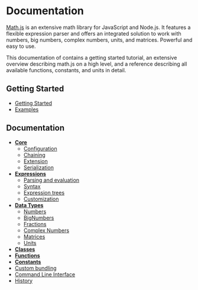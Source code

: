 # Documentation

[Math.js](http://mathjs.org) is an extensive math library for JavaScript and Node.js.
It features a flexible expression parser and offers an integrated solution
to work with numbers, big numbers, complex numbers, units, and matrices.
Powerful and easy to use.

This documentation of contains a getting started tutorial,
an extensive overview describing math.js on a high level, and a reference 
describing all available functions, constants, and units in detail.

## Getting Started

- [Getting Started](getting_started.md)
- [Examples](http://mathjs.org/examples/index.html)

## Documentation

- **[Core](core.md)**
  - [Configuration](configuration.md)
  - [Chaining](chaining.md)
  - [Extension](extension.md)
  - [Serialization](serialization.md)
- **[Expressions](expressions/index.md)**
  - [Parsing and evaluation](expressions/parsing.md)
  - [Syntax](expressions/syntax.md)
  - [Expression trees](expressions/expression_trees.md)
  - [Customization](expressions/customization.md)
- **[Data Types](datatypes/index.md)**
  - [Numbers](datatypes/numbers.md)
  - [BigNumbers](datatypes/bignumbers.md)
  - [Fractions](datatypes/fractions.md)
  - [Complex Numbers](datatypes/complex_numbers.md)
  - [Matrices](datatypes/matrices.md)
  - [Units](datatypes/units.md)
- **[Classes](class_api.md)**
- **[Functions](reference/functions.md)**
- **[Constants](reference/constants.md)**
- [Custom bundling](custom_bundling.md)
- [Command Line Interface](command_line_interface.md)
- [History](../HISTORY.md)
